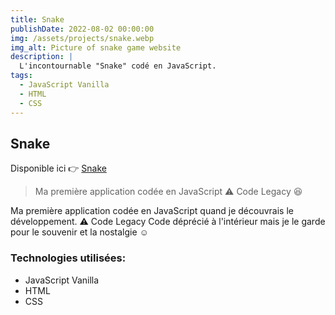 ```yaml
---
title: Snake
publishDate: 2022-08-02 00:00:00
img: /assets/projects/snake.webp
img_alt: Picture of snake game website
description: |
  L'incontournable "Snake" codé en JavaScript.
tags:
  - JavaScript Vanilla
  - HTML
  - CSS
---
```


## Snake

Disponible ici 👉 <a href="https://maximelefranc.github.io/Le-jeu-du-serpent-V1/">Snake</a>
>   Ma première application codée en JavaScript ⚠️ Code Legacy 😆

Ma première application codée en JavaScript quand je découvrais le développement.
⚠️ Code Legacy
Code déprécié à l'intérieur mais je le garde pour le souvenir et la nostalgie ☺️


### Technologies utilisées:

- JavaScript Vanilla
- HTML
- CSS
